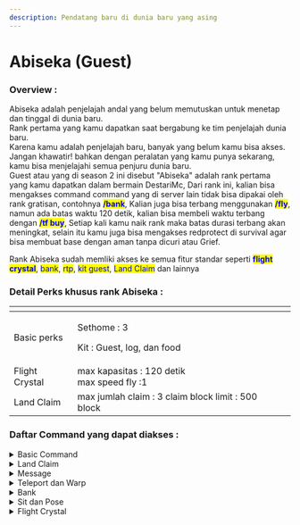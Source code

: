 ```yaml
---
description: Pendatang baru di dunia baru yang asing
---
```


# Abiseka (Guest)

### Overview :

Abiseka adalah penjelajah andal yang belum memutuskan untuk menetap dan tinggal di dunia baru.\
Rank pertama yang kamu dapatkan saat bergabung ke tim penjelajah dunia baru.\
Karena kamu adalah penjelajah baru, banyak yang belum kamu bisa akses.\
Jangan khawatir! bahkan dengan peralatan yang kamu punya sekarang, kamu bisa menjelajahi semua penjuru dunia baru.\
Guest atau yang di season 2 ini disebut "Abiseka" adalah rank pertama yang kamu dapatkan dalam bermain DestariMc, Dari rank ini, kalian bisa mengakses command command yang di server lain tidak bisa dipakai oleh rank gratisan, contohnya <mark style="color:blue;">**/bank**</mark>, Kalian juga bisa terbang menggunakan <mark style="color:blue;">**/fly**</mark>, namun ada batas waktu 120 detik, kalian bisa membeli waktu terbang dengan <mark style="color:blue;">**/tf buy**</mark>, Setiap kali kamu naik rank maka batas durasi terbang akan meningkat, selain itu kamu juga bisa mengakses redprotect di survival agar bisa membuat base dengan aman tanpa dicuri atau Grief.

Rank Abiseka sudah memliki akses ke semua fitur standar seperti <mark style="color:blue;">**flight crystal**</mark>, <mark style="color:blue;">bank</mark>, <mark style="color:blue;">rtp</mark>, <mark style="color:blue;">kit guest</mark>, <mark style="color:blue;">Land Claim</mark> dan lainnya

### Detail Perks khusus rank Abiseka :

<table data-view="cards"><thead><tr><th></th><th></th><th></th></tr></thead><tbody><tr><td>Basic perks</td><td><p>Sethome : 3</p><p>Kit : Guest, log, dan food</p></td><td></td></tr><tr><td>Flight Crystal</td><td>max kapasitas : 120 detik<br>max speed fly :1</td><td></td></tr><tr><td>Land Claim</td><td>max jumlah claim : 3 claim block limit : 500 block</td><td></td></tr></tbody></table>

### Daftar Command yang dapat diakses :

<details>

<summary>Basic Command</summary>

Teleport Random diworld tertentu (RTP): /rtp\
Melihat jumlah warn pada akun sendiri : /warns\
Menampilkan menu enchant : /enchants\
Toggle deskripsi enchant di item : /enchdesc\
Set status ke afk : /afk\
kembali ke tempat sebelum kamu teleport : /back\
cek balance kamu atau player lain : /bal \[player lain]\
leaderboard balance tertinggi : /baltop \[halaman]\
hapus home : /delhome \<nama home>\
kirim pesan ke staff online : /helpop \<pesan>\
tampilkan posisi kamu : /getpos\
bayar player : /pay \<player> \<jumlah>\
lihat playtime kamu atau player lain : /playtime \[player]\
tampilkan nama asli player : /realname \<player>\
Menuju spawn: /spawn\
Buat home point : /sethome \<nama home>\
Menu disposal : /disposal\
List semua chat placeholder : /ic list\
Upgrade ke rank selanjutnya : /rankup\
lihat semua rank : /ranks\
Ganti skin : /skin set \<nama skin | url>\
toggle pvp : /pvp \[on | start | off | stop]\
claim kit : /kit \<nama kit>\
Bunuh diri : /suicide\
Akses Graves : /graves\
Daftar graves kamu : /graves list\
Vote server : /vote

</details>

<details>

<summary>Land Claim</summary>

**Region management:**

Set titik claim 1 : /rp pos1\
Set titik claim 2 : /rp pos2\
dapatkan wand claim tool : /rp wand\
claim sesuai posisi : /rp claim \[regionName]\
atur prioritas sub claim : /rp priority \<prioritas>\
rename claim : /rp rename \<nama>\
tampilkan info claim : /rp info\
tampilkan border claim : /rp border\
atur flag claim : /rp flag\
set welcome message : /rp welcome \<message/off/hide>\
kick dan cegah player masuk ke claim sementara : /rp kick \<player>\
hapus claim : /rp delete

**Member Management:**

promosikan member claim ke admin claim : /rp addadmin \<player>\
promosikan member/admin claim ke leader claim : /rp addleader \<player>\
tambahkan player ke claim : /rp addmember \<player>\
keluarkan member dari claim : /rp removemember \<player>\
demotasi admin claim ke member claim : /rp removeadmin \<player>\
demotasi leader claim ke admin claim : /rp removeleader \<player>

**Lainnya:**

Help page : /rp help\
Lihat daftar semua claim kamu : /rp list\
Lihat claim di dekat kamu : /rp near\
Hitung harga claim : /rp value

</details>

<details>

<summary>Message</summary>

block pesan pribadi dari player tertentu : /ignore \<player>\
private message : /msg \<player> \<pesan>\
toggle private message : /msgtoggle \[on | off]\
Toggle mention : /mentiontoggle\
Ganti mode reply : /rtoggle

</details>

<details>

<summary>Teleport dan Warp</summary>

Random teleport : /rtp\
tampilkan daftar warp : /warps\
teleport ke warp point : /warp \<nama warp>\
Buat permintaan teleport ke lokasi player : /tpa \<nama player>\
Buat permintaan teleport player ke lokasi kamu : /tpahere \<nama player>\
Terima permintaan teleport : /tpaccept\
Tolak permintaan teleport : /tpdeny\
Batalkan permintaan teleport : /tpcancel

</details>

<details>

<summary>Bank</summary>

membuka gui bank : /bank\
cek leaderboard saldo tertinggi : /banktop\
transfer saldo ke player lain : /bank pay \<player>\
cek kapan bisa mendapatkan interest selanjutnya : /bank interest\
Tarik saldo dari bank : /bank withdraw \<jumlah | all | persentase>\
Deposit saldo ke bank : /bank deposit \<jumlah | all | persentase>

</details>

<details>

<summary>Sit dan Pose</summary>

pose bellyflop : /bellyflop\
pose crawl: /crawl\
pose spin : /spin\
pose lay : /lay\
pose duduk : /sit\
toggle klik untuk duduk di block : /sittoggle

</details>

<details>

<summary>Flight Crystal</summary>

toggle fly crystal : /fly , /tf\
shop fly : /fly shop\
ganti speed fly : /fly speed \[speed]\
lihat sisa waktu fly : /fly time\
menu trails : /fly trails

</details>
